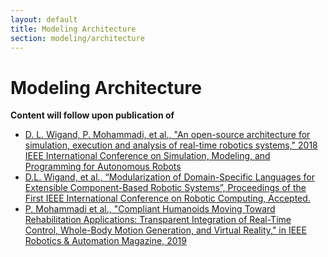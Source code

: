 ```yaml
---
layout: default
title: Modeling Architecture
section: modeling/architecture
---
```

<style>
  h3 {
    margin: 40px 0px 20px 0px;
  }
</style>
<div class="page-header">
  <h1>Modeling Architecture</h1>
</div>

**Content will follow upon publication of**  
- [D. L. Wigand, P. Mohammadi, et al., "An open-source architecture for simulation, execution and analysis of real-time robotics systems," 2018 IEEE International Conference on Simulation, Modeling, and Programming for Autonomous Robots](https://ieeexplore.ieee.org/document/8376277)
- [D.L. Wigand, et al., “Modularization of Domain-Specific Languages for Extensible Component-Based Robotic Systems”, Proceedings of the First IEEE International Conference on Robotic Computing, Accepted.](https://pub.uni-bielefeld.de/publication/2908555)
- [P. Mohammadi et al., "Compliant Humanoids Moving Toward Rehabilitation Applications: Transparent Integration of Real-Time Control, Whole-Body Motion Generation, and Virtual Reality," in IEEE Robotics & Automation Magazine, 2019](https://ieeexplore.ieee.org/document/8877993)
